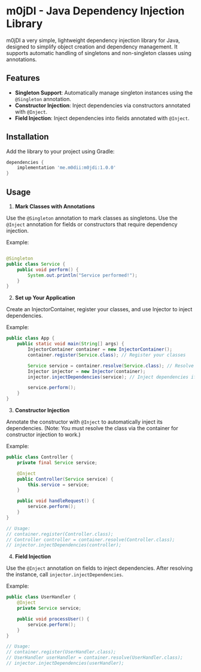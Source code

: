 # m0jDI - Java Dependency Injection Library

m0jDI a very simple, lightweight dependency injection library for Java, designed to simplify object creation and
dependency
management. It supports automatic handling of singletons and non-singleton classes using annotations.

## Features

- **Singleton Support**: Automatically manage singleton instances using the `@Singleton` annotation.
- **Constructor Injection**: Inject dependencies via constructors annotated with `@Inject`.
- **Field Injection**: Inject dependencies into fields annotated with `@Inject`.

## Installation

Add the library to your project using Gradle:

```gradle
dependencies {
    implementation 'me.m0dii:m0jdi:1.0.0'
}
```

## Usage

1. **Mark Classes with Annotations**

Use the `@Singleton` annotation to mark classes as singletons. Use the `@Inject` annotation for fields or
constructors that require dependency injection.

Example:

```java

@Singleton
public class Service {
    public void perform() {
        System.out.println("Service performed!");
    }
}
```

2. **Set up Your Application**

Create an InjectorContainer, register your classes, and use Injector to inject dependencies.

Example:

```java
public class App {
    public static void main(String[] args) {
        InjectorContainer container = new InjectorContainer();
        container.register(Service.class); // Register your classes

        Service service = container.resolve(Service.class); // Resolve instance
        Injector injector = new Injector(container);
        injector.injectDependencies(service); // Inject dependencies if needed

        service.perform();
    }
}
```

3. **Constructor Injection**

Annotate the constructor with `@Inject` to automatically inject its dependencies. (Note: You must resolve the class via
the container for constructor injection to work.)

Example:

```java
public class Controller {
    private final Service service;

    @Inject
    public Controller(Service service) {
        this.service = service;
    }

    public void handleRequest() {
        service.perform();
    }
}

// Usage:
// container.register(Controller.class);
// Controller controller = container.resolve(Controller.class);
// injector.injectDependencies(controller);
```

4. **Field Injection**

Use the `@Inject` annotation on fields to inject dependencies. After resolving the instance, call
`injector.injectDependencies`.

Example:

```java
public class UserHandler {
    @Inject
    private Service service;

    public void processUser() {
        service.perform();
    }
}

// Usage:
// container.register(UserHandler.class);
// UserHandler userHandler = container.resolve(UserHandler.class);
// injector.injectDependencies(userHandler);
```
